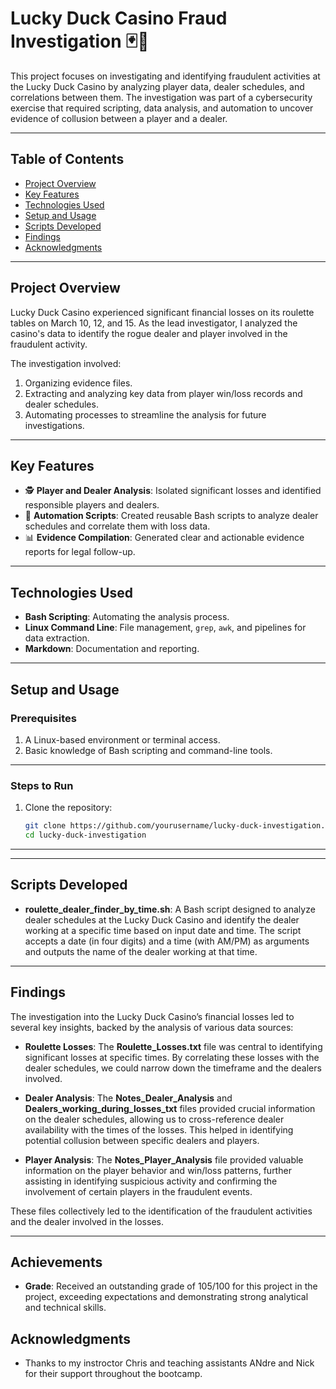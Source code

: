 # Lucky Duck Casino Fraud Investigation 🃏🎰

This project focuses on investigating and identifying fraudulent activities at the Lucky Duck Casino by analyzing player data, dealer schedules, and correlations between them. The investigation was part of a cybersecurity exercise that required scripting, data analysis, and automation to uncover evidence of collusion between a player and a dealer.

---

## Table of Contents
- [Project Overview](#project-overview)
- [Key Features](#key-features)
- [Technologies Used](#technologies-used)
- [Setup and Usage](#setup-and-usage)
- [Scripts Developed](#scripts-developed)
- [Findings](#findings)
- [Acknowledgments](#acknowledgments)

---

## Project Overview
Lucky Duck Casino experienced significant financial losses on its roulette tables on March 10, 12, and 15. As the lead investigator, I analyzed the casino's data to identify the rogue dealer and player involved in the fraudulent activity.  

The investigation involved:  
1. Organizing evidence files.  
2. Extracting and analyzing key data from player win/loss records and dealer schedules.  
3. Automating processes to streamline the analysis for future investigations.

---

## Key Features
- 🕵️ **Player and Dealer Analysis**: Isolated significant losses and identified responsible players and dealers.  
- 📜 **Automation Scripts**: Created reusable Bash scripts to analyze dealer schedules and correlate them with loss data.  
- 📊 **Evidence Compilation**: Generated clear and actionable evidence reports for legal follow-up.  

---

## Technologies Used
- **Bash Scripting**: Automating the analysis process.  
- **Linux Command Line**: File management, `grep`, `awk`, and pipelines for data extraction.  
- **Markdown**: Documentation and reporting.  

---

## Setup and Usage

### Prerequisites
1. A Linux-based environment or terminal access.  
2. Basic knowledge of Bash scripting and command-line tools.  

---

### Steps to Run
1. Clone the repository:  
   ```bash
   git clone https://github.com/yourusername/lucky-duck-investigation.git
   cd lucky-duck-investigation

---

---

## Scripts Developed
- **roulette_dealer_finder_by_time.sh**: A Bash script designed to analyze dealer schedules at the Lucky Duck Casino and identify the dealer working at a specific time based on input date and time. The script accepts a date (in four digits) and a time (with AM/PM) as arguments and outputs the name of the dealer working at that time.

---

## Findings
The investigation into the Lucky Duck Casino’s financial losses led to several key insights, backed by the analysis of various data sources:

- **Roulette Losses**: The **Roulette_Losses.txt** file was central to identifying significant losses at specific times. By correlating these losses with the dealer schedules, we could narrow down the timeframe and the dealers involved.
  
- **Dealer Analysis**: The **Notes_Dealer_Analysis** and **Dealers_working_during_losses_txt** files provided crucial information on the dealer schedules, allowing us to cross-reference dealer availability with the times of the losses. This helped in identifying potential collusion between specific dealers and players.
  
- **Player Analysis**: The **Notes_Player_Analysis** file provided valuable information on the player behavior and win/loss patterns, further assisting in identifying suspicious activity and confirming the involvement of certain players in the fraudulent events.

These files collectively led to the identification of the fraudulent activities and the dealer involved in the losses.

---

## Achievements
- **Grade**: Received an outstanding grade of 105/100 for this project in the project, exceeding expectations and demonstrating strong analytical and technical skills.

## Acknowledgments
- Thanks to my instroctor Chris and teaching assistants ANdre and Nick for their support throughout the bootcamp.



